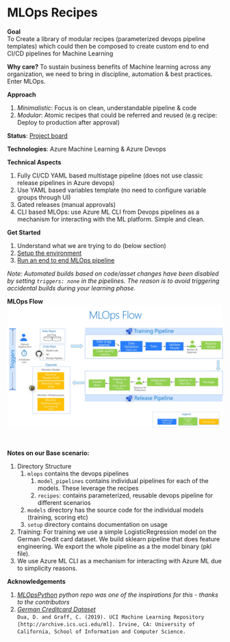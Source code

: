 # MLOps Recipes

__Goal__  
To Create a library of modular recipes (parameterized devops pipeline templates) which could then be composed to create custom end to end CI/CD pipelines for Machine Learning

__Why care?__ To sustain business benefits of Machine learning across any organization, we need to bring in discipline, automation & best practices. Enter MLOps.

__Approach__
1. _Minimalistic_: Focus is on clean, understandable pipeline & code  
2. _Modular_: Atomic recipes that could be referred and reused (e.g recipe: Deploy to production after approval)

__Status__: [Project board](https://github.com/rsethur/MLOps/projects/1)

__Technologies__: Azure Machine Learning & Azure Devops

__Technical Aspects__ 
1. Fully CI/CD YAML based multistage pipeline (does not use classic release pipelines in Azure devops)
2. Use YAML based variables template (no need to configure variable groups through UI)
2. Gated releases (manual approvals)
3. CLI based MLOps: use Azure ML CLI from Devops pipelines as a mechanism for interacting with the ML platform. Simple and clean.

__Get Started__
1. Understand what we are trying to do (below section)
2. [Setup the environment](docs/Setup.md)
3. [Run an end to end MLOps pipeline](docs/StartBaseScenario.md)

_Note: Automated builds based on code/asset changes have been disabled by setting `triggers: none` in the pipelines. The reason is to avoid triggering accidental builds during your learning phase._

__MLOps Flow__
![MLOps Flow](docs/imgs/MLOpsFlow.jpg)

<!-- The above diagram illustrates a possible end to end MLOps scenario. Our current Build-Release pipeline has a subset: `Training` :arrow_right: `Approval` :arrow_right: `Model Registration` :arrow_right: `Package` :arrow_right: `Deploy in test` :arrow_right: `Approval` :arrow_right: `Deploy to Production`-->
<BR><br>__Notes on our Base scenario:__
1. Directory Structure
    1. `mlops` contains the devops pipelines
        1. `model_pipelines` contains individual pipelines for each of the models. These leverage the recipes
        2. `recipes`: contains parameterized, reusable devops pipeline for different scenarios
    2. `models` directory has the source code for the individual models (training, scoring etc)
    3. `setup` directory contains documentation on usage
2. Training: For training we use a simple LogisticRegression model on the German Credit card dataset. We build sklearn pipeline that does feature engineering. We export the whole pipeline as a the model binary (pkl file).
3. We use Azure ML CLI as a mechanism for interacting with Azure ML due to simplicity reasons.


__Acknowledgements__
1. _[MLOpsPython](https://github.com/microsoft/MLOpsPython/) python repo was one of the inspirations for this - thanks to the contributors_
2. _[German Creditcard Dataset](https://archive.ics.uci.edu/ml/datasets/Statlog+%28German+Credit+Data%29)_
<BR>`Dua, D. and Graff, C. (2019). UCI Machine Learning Repository [http://archive.ics.uci.edu/ml]. Irvine, CA: University of California, School of Information and Computer Science.`

